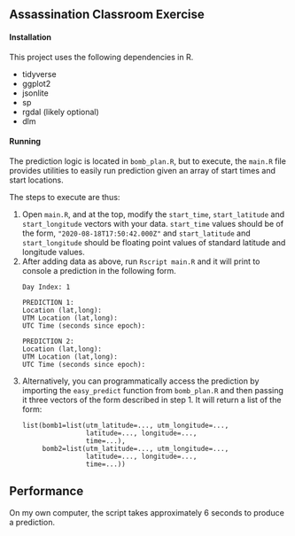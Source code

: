 ## Assassination Classroom Exercise

#### Installation

This project uses the following dependencies in R.

* tidyverse
* ggplot2
* jsonlite
* sp
* rgdal (likely optional)
* dlm

#### Running

The prediction logic is located in `bomb_plan.R`, but to execute, the `main.R`
file provides utilities to easily run prediction given an array of start times
and start locations.

The steps to execute are thus:

1. Open `main.R`, and at the top, modify the `start_time`, `start_latitude` and
   `start_longitude` vectors with your data. `start_time` values should be of the form, 
   `"2020-08-18T17:50:42.000Z"` and `start_latitude` and `start_longitude`
   should be floating point values of standard latitude and longitude values.
2. After adding data as above, run `Rscript main.R` and it will print to console a
   prediction in the following form.
   ```
   Day Index: 1

   PREDICTION 1:
   Location (lat,long):
   UTM Location (lat,long):
   UTC Time (seconds since epoch):

   PREDICTION 2:
   Location (lat,long):
   UTM Location (lat,long):
   UTC Time (seconds since epoch):
   ```
3. Alternatively, you can programmatically access the prediction by importing
   the `easy_predict` function from `bomb_plan.R` and then passing it three
   vectors of the form described in step 1. It will return a list of the form:
   ```
   list(bomb1=list(utm_latitude=..., utm_longitude=...,
                   latitude=..., longitude=...,
                   time=...),
        bomb2=list(utm_latitude=..., utm_longitude=...,
                   latitude=..., longitude=...,
                   time=...))
   ```

## Performance

On my own computer, the script takes approximately 6 seconds to produce a
prediction.
